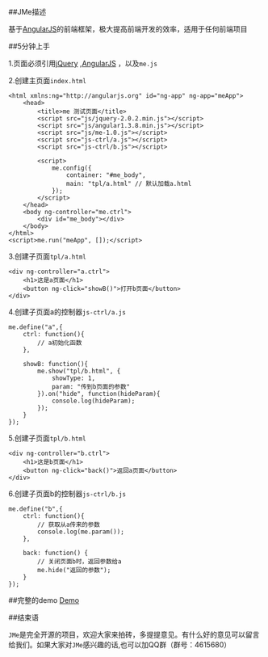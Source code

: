 ##JMe描述

基于[AngularJS](https://angularjs.org/)的前端框架，极大提高前端开发的效率，适用于任何前端项目

##5分钟上手

1.页面必须引用[jQuery](http://jquery.com/) ,[AngularJS](https://angularjs.org/) ，以及`me.js`

2.创建主页面`index.html`

    <html xmlns:ng="http://angularjs.org" id="ng-app" ng-app="meApp">
		<head>
			<title>me 测试页面</title>
			<script src="js/jquery-2.0.2.min.js"></script>
			<script src="js/angular1.3.8.min.js"></script>
			<script src="js/me-1.0.js"></script>
			<script src="js-ctrl/a.js"></script>
			<script src="js-ctrl/b.js"></script>

			<script>
				me.config({
					container: "#me_body",
					main: "tpl/a.html" // 默认加载a.html
				});
			</script>
		</head>
		<body ng-controller="me.ctrl">
			<div id="me_body"></div>
		</body>
	</html>
	<script>me.run("meApp", []);</script>

3.创建子页面`tpl/a.html`

	<div ng-controller="a.ctrl">
		<h1>这是a页面</h1>
		<button ng-click="showB()">打开b页面</button>
	</div>

4.创建子页面a的控制器`js-ctrl/a.js`

	me.define("a",{
		ctrl: function(){
			// a初始化函数
		},

		showB: function(){
			me.show("tpl/b.html", {
				showType: 1,
				param: "传到b页面的参数"
			}).on("hide", function(hideParam){
				console.log(hideParam);
			});
		}
	});

5.创建子页面`tpl/b.html`

	<div ng-controller="b.ctrl">
		<h1>这是b页面</h1>
		<button ng-click="back()">返回a页面</button>
	</div>

6.创建子页面b的控制器`js-ctrl/b.js`

	me.define("b",{
		ctrl: function(){
			// 获取从a传来的参数
			console.log(me.param());
		},

		back: function() {
			// 关闭页面b时，返回参数给a
			me.hide("返回的参数");
		}
	});

##完整的demo
[Demo](http://www.openej.com/demo/me/index.html)

	
##结束语

`JMe`是完全开源的项目，欢迎大家来拍砖，多提提意见。有什么好的意见可以留言给我们。如果大家对`JMe`感兴趣的话,也可以加QQ群（群号：4615680）
